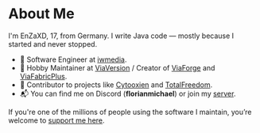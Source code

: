 # About Me  

I'm EnZaXD, 17, from Germany. I write Java code — mostly because I started and never stopped.  

- 💼 Software Engineer at [iwmedia](https://github.com/iwmedia).  
- 🔧 Hobby Maintainer at [ViaVersion](https://github.com/ViaVersion) / Creator of [ViaForge](https://github.com/ViaVersion/ViaForge) and [ViaFabricPlus](https://github.com/ViaVersion/ViaFabricPlus).  
- 📌 Contributor to projects like [Cytooxien](https://cytooxien.de/) and [TotalFreedom](https://totalfreedom.me/).  
- 📬 You can find me on Discord (**florianmichael**) or join my [server](https://discord.gg/97GXQxuf7W).  

If you're one of the millions of people using the software I maintain, you’re welcome to [support me here](https://florianmichael.de/donate).
